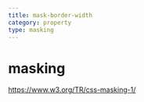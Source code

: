 ```yaml
---
title: mask-border-width
category: property
type: masking
---
```


# masking

<https://www.w3.org/TR/css-masking-1/>
